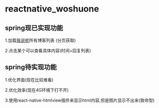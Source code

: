 # reactnative_woshuone

## spring现已实现功能
1.加载[我说呢](http://woshuone.com/)所有博客列表 (分页获取)

2.点击某个可以查看具体内容(时间+回复列表)

## spring待实现功能
1.优化界面(现在比较难看)

2.优化效率(现在4G环境下打不开)

3.使用react-native-htmlview插件来显示html内容,但是图片显示不出来(致命型)